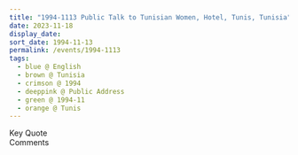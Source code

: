 ```yaml
---
title: "1994-1113 Public Talk to Tunisian Women, Hotel, Tunis, Tunisia"
date: 2023-11-18
display_date: 
sort_date: 1994-11-13
permalink: /events/1994-1113
tags:
  - blue @ English
  - brown @ Tunisia
  - crimson @ 1994
  - deeppink @ Public Address
  - green @ 1994-11
  - orange @ Tunis
---
```


<wave-list>
  <list-title color="green" width="75">Key Quote</list-title>
  <list-item color="BlanchedAlmond"  width="200"></list-item>
  <list-item color="Lavender"></list-item>
  <list-item color="BlanchedAlmond"></list-item>
</wave-list>

<br>

<wave-list>
  <list-title color="green" width="75">Comments</list-title>
  <list-item color="BlanchedAlmond"  width="200"></list-item>
  <list-item color="Lavender"></list-item>
  <list-item color="BlanchedAlmond"></list-item>
</wave-list>
